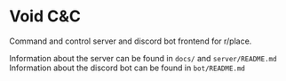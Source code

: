 # Void C&C
Command and control server and discord bot frontend for r/place.

Information about the server can be found in `docs/` and `server/README.md`
Information about the discord bot can be found in `bot/README.md`
